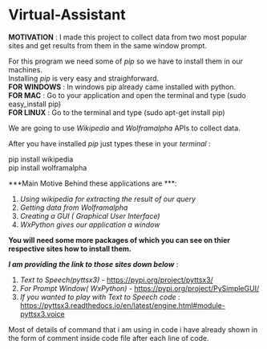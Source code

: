 # Virtual-Assistant
**MOTIVATION** : I made this project to collect data from two most popular sites and get results from them in the same window prompt.

For this program we need some of *pip* so we have to install them in our machines.  
Installing *pip* is very easy and straighforward.  
**FOR WINDOWS** : In windows pip already came installed with python.  
**FOR MAC** : Go to your application and open the terminal and type (sudo easy_install pip)  
**FOR LINUX** : Go to the terminal and type (sudo apt-get install pip)  

We are going to use *Wikipedia* and *Wolframalpha* APIs to collect data.

After you have installed *pip* just types these in your *terminal* :

pip install wikipedia  
pip install wolframalpha  

***Main Motive Behind these applications are ***:

1. *Using wikipedia for extracting the result of our query*
2. *Getting data from Wolframalpha*
3. *Creating a GUI ( Graphical User Interface)*
4. *WxPython gives our application a window*
                                          
**You will need some more packages of which you can see on thier respective sites how to install them.**   

***I am providing the link to those sites down below*** :

1. *Text to Speech(pyttsx3)* - https://pypi.org/project/pyttsx3/  
2. *For Prompt Window( WxPython)* - https://pypi.org/project/PySimpleGUI/  
3. *If you wanted to play with Text to Speech code* : https://pyttsx3.readthedocs.io/en/latest/engine.html#module-pyttsx3.voice  
                                                  
    
Most of details of command that i am using in code i have already shown in the form of comment inside code file after each line of code. 
